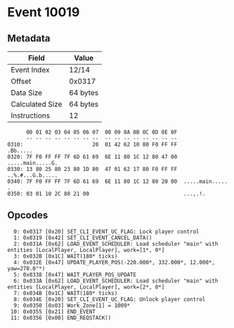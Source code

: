 # Event 10019

## Metadata

| Field           | Value    |
|-----------------|----------|
| Event Index     | 12/14    |
| Offset          | 0x0317   |
| Data Size       | 64 bytes |
| Calculated Size | 64 bytes |
| Instructions    | 12       |

```
      00 01 02 03 04 05 06 07  08 09 0A 0B 0C 0D 0E 0F
      -- -- -- -- -- -- -- --  -- -- -- -- -- -- -- --
0310:                      20  01 42 62 10 80 F0 FF FF          .Bb.....
0320: 7F F0 FF FF 7F 6D 61 69  6E 11 80 1C 12 80 47 00  .....main.....G.
0330: 13 80 25 80 23 80 1D 80  47 01 62 17 80 F0 FF FF  ..%.#...G.b.....
0340: 7F F0 FF FF 7F 6D 61 69  6E 11 80 1C 12 80 20 00  .....main..... .
0350: 03 01 10 2C 80 21 00                              ...,.!.         
```

## Opcodes

```
  0: 0x0317 [0x20] SET_CLI_EVENT_UC_FLAG: Lock player control
  1: 0x0319 [0x42] SET_CLI_EVENT_CANCEL_DATA()
  2: 0x031A [0x62] LOAD_EVENT_SCHEDULER: Load scheduler "main" with entities [LocalPlayer, LocalPlayer], work=[1*, 0*]
  3: 0x032B [0x1C] WAIT(180* ticks)
  4: 0x032E [0x47] UPDATE_PLAYER_POS(-220.000*, 332.000*, 12.000*, yaw=270.0°*)
  5: 0x0338 [0x47] WAIT_PLAYER_POS_UPDATE
  6: 0x033A [0x62] LOAD_EVENT_SCHEDULER: Load scheduler "main" with entities [LocalPlayer, LocalPlayer], work=[2*, 0*]
  7: 0x034B [0x1C] WAIT(180* ticks)
  8: 0x034E [0x20] SET_CLI_EVENT_UC_FLAG: Unlock player control
  9: 0x0350 [0x03] Work_Zone[1] = 1009*
 10: 0x0355 [0x21] END_EVENT
 11: 0x0356 [0x00] END_REQSTACK()
```
